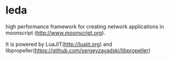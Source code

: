 leda
====

high performance framework for creating network applications in moonscript (http://www.moonscript.org). 

It is powered by LuaJIT(http://luajit.org) and libpropeller(https://github.com/sergeyzavadski/libpropeller)
